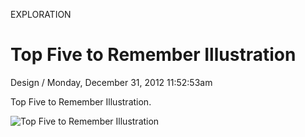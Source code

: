 <p class="type">EXPLORATION</p>

# Top Five to Remember Illustration

<p class="meta">Design  /  Monday, December 31, 2012 11:52:53am</p>

Top Five to Remember Illustration.

![Top Five to Remember Illustration](https://farooq-agent.web.app/assets/images/works/details/57-top-five-to-remember-illustration/koper.jpg)
